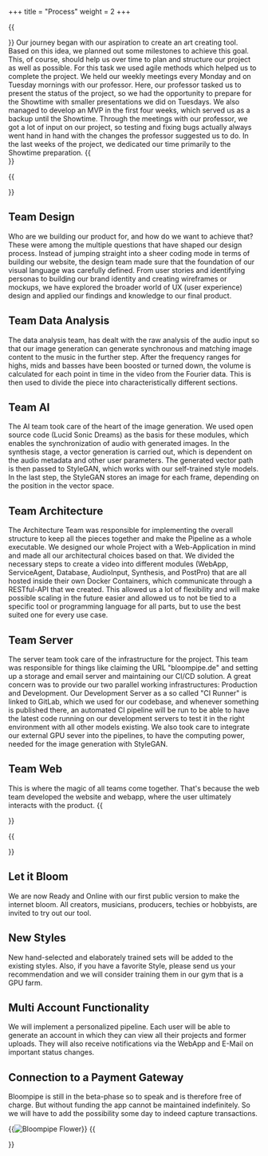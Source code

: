 +++
title = "Process"
weight = 2
+++

{{<section title="The Process">}}
Our journey began with our aspiration to create an art creating tool. Based on this idea, we planned out some milestones to achieve this goal. This, of course, should help us over time to plan and structure our project as well as possible. For this task we used agile methods which helped us to complete the project. We held our weekly meetings every Monday and on Tuesday mornings with our professor. Here, our professor tasked us to present the status of the project, so we had the opportunity to prepare for the Showtime with smaller presentations we did on Tuesdays. We also managed to develop an MVP in the first four weeks, which served us as a backup until the Showtime. Through the meetings with our professor, we got a lot of input on our project, so testing and fixing bugs actually always went hand in hand with the changes the professor suggested us to do. In the last weeks of the project, we dedicated our time primarily to the Showtime preparation.
{{</section>}}

{{<section title="Teams">}}
## Team Design
Who are we building our product for, and how do we want to achieve that? These were among the multiple questions that have shaped our design process. Instead of jumping straight into a sheer coding mode in terms of building our website, the design team made sure that the foundation of our visual language was carefully defined. From user stories and identifying personas to building our brand identity and creating wireframes or mockups, we have explored the broader world of UX (user experience) design and applied our findings and knowledge to our final product.

## Team Data Analysis
The data analysis team, has dealt with the raw analysis of the audio input so that our image generation can generate synchronous and matching image content to the music in the further step. After the frequency ranges for highs, mids and basses have been boosted or turned down, the volume is calculated for each point in time in the video from the Fourier data. This is then used to divide the piece into characteristically different sections.

## Team AI
The AI team took care of the heart of the image generation. We used open source code (Lucid Sonic Dreams) as the basis for these modules, which enables the synchronization of audio with generated images. In the synthesis stage, a vector generation is carried out, which is dependent on the audio metadata and other user parameters. The generated vector path is then passed to StyleGAN, which works with our self-trained style models. In the last step, the StyleGAN stores an image for each frame, depending on the position in the vector space.

## Team Architecture
The Architecture Team was responsible for implementing the overall structure to keep all the pieces together and make the Pipeline as a whole executable. We designed our whole Project with a Web-Application in mind and made all our architectural choices based on that. We divided the necessary steps to create a video into different modules (WebApp, ServiceAgent, Database, AudioInput, Synthesis, and PostPro) that are all hosted inside their own Docker Containers, which communicate through a RESTful-API that we created. This allowed us a lot of flexibility and will make possible scaling in the future easier and allowed us to not be tied to a specific tool or programming language for all parts, but to use the best suited one for every use case.

## Team Server
The server team took care of the infrastructure for the project. This team was responsible for things like claiming the URL "bloompipe.de" and setting up a storage and email server and maintaining our CI/CD solution. A great concern was to provide our two parallel working infrastructures: Production and Development. Our Development Server as a so called "CI Runner" is linked to GitLab, which we used for our codebase, and whenever something is published there, an automated CI pipeline will be run to be able to have the latest code running on our development servers to test it in the right environment with all other models existing. We also took care to integrate our external GPU sever into the pipelines, to have the computing power, needed for the image generation with StyleGAN.

## Team Web
This is where the magic of all teams come together. That's because the web team developed the website and webapp, where the user ultimately interacts with the product.
{{</section>}}

{{<section title="Future">}}
## Let it Bloom
We are now Ready and Online with our first public version to make the internet bloom. All creators, musicians, producers, techies or hobbyists, are invited to try out our tool.

## New Styles
New hand-selected and elaborately trained sets will be added to the existing styles. Also, if you have a favorite Style, please send us your recommendation and we will consider training them in our gym that is a GPU farm.

## Multi Account Functionality
We will implement a personalized pipeline. Each user will be able to generate an account in which they can view all their projects and former uploads. They will also receive notifications via the WebApp and E-Mail on important status changes.

## Connection to a Payment Gateway
Bloompipe is still in the beta-phase so to speak and is therefore free of charge. But without funding the app cannot be maintained indefinitely. So we will have to add the possibility some day to indeed capture transactions.

{{<image src="img-bp-flower.jpg" alt="Bloompipe Flower" caption="Rendering by Max Blank">}}
{{</section>}}
